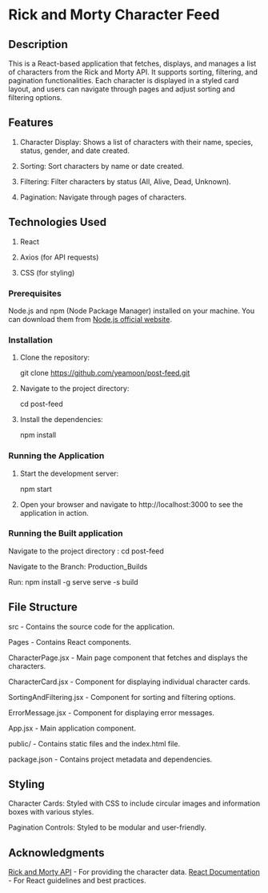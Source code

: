 
# Rick and Morty Character Feed

## Description

This is a React-based application that fetches, displays, and manages a list of characters from the Rick and Morty API. It supports sorting, filtering, and pagination functionalities. Each character is displayed in a styled card layout, and users can navigate through pages and adjust sorting and filtering options.

## Features

1. Character Display: Shows a list of characters with their name, species, status, gender, and date created.

2. Sorting: Sort characters by name or date created.

3. Filtering: Filter characters by status (All, Alive, Dead, Unknown).

4. Pagination: Navigate through pages of characters.

## Technologies Used

1. React

2. Axios (for API requests)

3. CSS (for styling)


### Prerequisites

Node.js and npm (Node Package Manager) installed on your machine. You can download them from [Node.js official website](https://nodejs.org/).

### Installation

1. Clone the repository:
   
   git clone https://github.com/yeamoon/post-feed.git


3. Navigate to the project directory:

 
   cd post-feed
 

4. Install the dependencies:

 
   npm install


### Running the Application

1. Start the development server:


   npm start


2. Open your browser and navigate to http://localhost:3000 to see the application in action.


### Running the  Built application


Navigate to the project directory : cd post-feed

Navigate to the Branch:  Production_Builds

Run:   npm install -g serve
       serve -s build


## File Structure

   src - Contains the source code for the application.
   
   Pages - Contains React components.
   
   CharacterPage.jsx - Main page component that fetches and displays the characters.
   
   CharacterCard.jsx - Component for displaying individual character cards.
   
   SortingAndFiltering.jsx - Component for sorting and filtering options.
   
   ErrorMessage.jsx - Component for displaying error messages.
   
   App.jsx - Main application component.
   
   public/ - Contains static files and the index.html file.
   
   package.json - Contains project metadata and dependencies.
   

## Styling

Character Cards: Styled with CSS to include circular images and information boxes with various styles.

Pagination Controls: Styled to be modular and user-friendly.

## Acknowledgments

[Rick and Morty API](https://rickandmortyapi.com/) - For providing the character data.
[React Documentation](https://reactjs.org/docs/getting-started.html) - For React guidelines and best practices.


